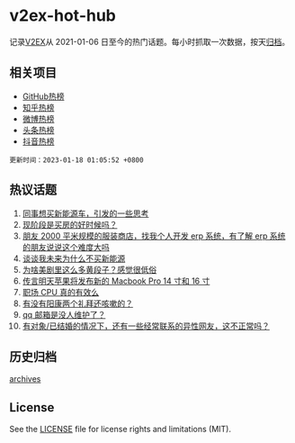 # v2ex-hot-hub

 记录[V2EX](https://www.v2ex.com/)从 2021-01-06 日至今的热门话题。每小时抓取一次数据，按天[归档](archives)。
 
 ## 相关项目

- [GitHub热榜](https://github.com/snaildev/github-hot-hub)
- [知乎热榜](https://github.com/snaildev/zhihu-hot-hub)
- [微博热榜](https://github.com/snaildev/weibo-hot-hub)
- [头条热榜](https://github.com/snaildev/toutiao-hot-hub)
- [抖音热榜](https://github.com/snaildev/douyin-hot-hub)


 `更新时间：2023-01-18 01:05:52 +0800`

## 热议话题

1. [同事想买新能源车，引发的一些思考](https://www.v2ex.com/t/909426)
1. [现阶段是买房的好时候吗？](https://www.v2ex.com/t/909440)
1. [朋友 2000 平米规模的服装商店，找我个人开发 erp 系统，有了解 erp 系统的朋友说说这个难度大吗](https://www.v2ex.com/t/909389)
1. [谈谈我未来为什么不买新能源](https://www.v2ex.com/t/909508)
1. [为啥美剧里这么多黄段子？感觉很低俗](https://www.v2ex.com/t/909547)
1. [传言明天苹果将发布新的 Macbook Pro 14 寸和 16 寸](https://www.v2ex.com/t/909397)
1. [职场 CPU 真的有效么](https://www.v2ex.com/t/909429)
1. [有没有阳康两个礼拜还咳嗽的？](https://www.v2ex.com/t/909399)
1. [qq 邮箱是没人维护了？](https://www.v2ex.com/t/909420)
1. [有对象/已结婚的情况下，还有一些经常联系的异性网友，这不正常吗？](https://www.v2ex.com/t/909447)

## 历史归档

[archives](archives)

## License

See the [LICENSE](LICENSE) file for license rights and limitations (MIT).
